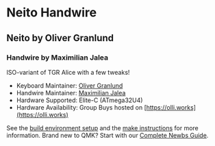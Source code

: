 # Neito Handwire

## Neito by Oliver Granlund

### Handwire by Maximilian Jalea

ISO-variant of TGR Alice with a few tweaks!

* Keyboard Maintainer: [Oliver Granlund](https://github.com/OlliGranlund)
* Handwire Maintainer: [Maximilian Jalea](https://github.com/imntl)
* Hardware Supported: Elite-C (ATmega32U4)
* Hardware Availability: Group Buys hosted on [https://olli.works](https://olli.works)

See the [build environment setup](https://docs.qmk.fm/#/getting_started_build_tools) and the [make instructions](https://docs.qmk.fm/#/getting_started_make_guide) for more information. Brand new to QMK? Start with our [Complete Newbs Guide](https://docs.qmk.fm/#/newbs).
